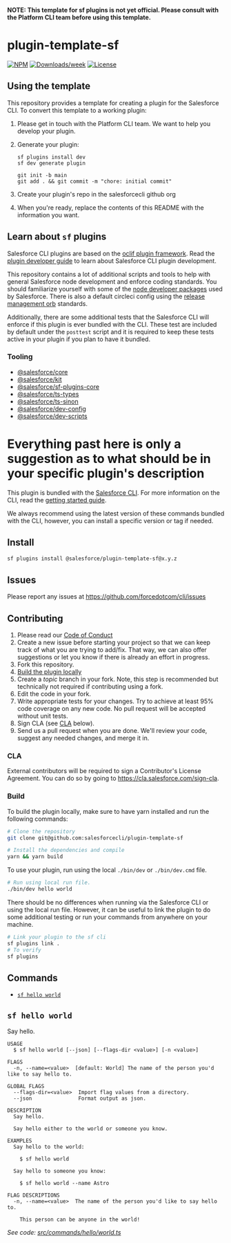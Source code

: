 **NOTE: This template for sf plugins is not yet official. Please consult with the Platform CLI team before using this template.**

# plugin-template-sf

[![NPM](https://img.shields.io/npm/v/@salesforce/plugin-template-sf.svg?label=@salesforce/plugin-template-sf)](https://www.npmjs.com/package/@salesforce/plugin-template-sf) [![Downloads/week](https://img.shields.io/npm/dw/@salesforce/plugin-template-sf.svg)](https://npmjs.org/package/@salesforce/plugin-template-sf) [![License](https://img.shields.io/badge/License-BSD%203--Clause-brightgreen.svg)](https://raw.githubusercontent.com/salesforcecli/plugin-template-sf/main/LICENSE.txt)

## Using the template

This repository provides a template for creating a plugin for the Salesforce CLI. To convert this template to a working plugin:

1. Please get in touch with the Platform CLI team. We want to help you develop your plugin.
2. Generate your plugin:

   ```
   sf plugins install dev
   sf dev generate plugin

   git init -b main
   git add . && git commit -m "chore: initial commit"
   ```

3. Create your plugin's repo in the salesforcecli github org
4. When you're ready, replace the contents of this README with the information you want.

## Learn about `sf` plugins

Salesforce CLI plugins are based on the [oclif plugin framework](https://oclif.io/docs/introduction). Read the [plugin developer guide](https://developer.salesforce.com/docs/atlas.en-us.sfdx_cli_plugins.meta/sfdx_cli_plugins/cli_plugins_architecture_sf_cli.htm) to learn about Salesforce CLI plugin development.

This repository contains a lot of additional scripts and tools to help with general Salesforce node development and enforce coding standards. You should familiarize yourself with some of the [node developer packages](#tooling) used by Salesforce. There is also a default circleci config using the [release management orb](https://github.com/forcedotcom/npm-release-management-orb) standards.

Additionally, there are some additional tests that the Salesforce CLI will enforce if this plugin is ever bundled with the CLI. These test are included by default under the `posttest` script and it is required to keep these tests active in your plugin if you plan to have it bundled.

### Tooling

- [@salesforce/core](https://github.com/forcedotcom/sfdx-core)
- [@salesforce/kit](https://github.com/forcedotcom/kit)
- [@salesforce/sf-plugins-core](https://github.com/salesforcecli/sf-plugins-core)
- [@salesforce/ts-types](https://github.com/forcedotcom/ts-types)
- [@salesforce/ts-sinon](https://github.com/forcedotcom/ts-sinon)
- [@salesforce/dev-config](https://github.com/forcedotcom/dev-config)
- [@salesforce/dev-scripts](https://github.com/forcedotcom/dev-scripts)

# Everything past here is only a suggestion as to what should be in your specific plugin's description

This plugin is bundled with the [Salesforce CLI](https://developer.salesforce.com/tools/sfdxcli). For more information on the CLI, read the [getting started guide](https://developer.salesforce.com/docs/atlas.en-us.sfdx_setup.meta/sfdx_setup/sfdx_setup_intro.htm).

We always recommend using the latest version of these commands bundled with the CLI, however, you can install a specific version or tag if needed.

## Install

```bash
sf plugins install @salesforce/plugin-template-sf@x.y.z
```

## Issues

Please report any issues at https://github.com/forcedotcom/cli/issues

## Contributing

1. Please read our [Code of Conduct](CODE_OF_CONDUCT.md)
2. Create a new issue before starting your project so that we can keep track of
   what you are trying to add/fix. That way, we can also offer suggestions or
   let you know if there is already an effort in progress.
3. Fork this repository.
4. [Build the plugin locally](#build)
5. Create a _topic_ branch in your fork. Note, this step is recommended but technically not required if contributing using a fork.
6. Edit the code in your fork.
7. Write appropriate tests for your changes. Try to achieve at least 95% code coverage on any new code. No pull request will be accepted without unit tests.
8. Sign CLA (see [CLA](#cla) below).
9. Send us a pull request when you are done. We'll review your code, suggest any needed changes, and merge it in.

### CLA

External contributors will be required to sign a Contributor's License
Agreement. You can do so by going to https://cla.salesforce.com/sign-cla.

### Build

To build the plugin locally, make sure to have yarn installed and run the following commands:

```bash
# Clone the repository
git clone git@github.com:salesforcecli/plugin-template-sf

# Install the dependencies and compile
yarn && yarn build
```

To use your plugin, run using the local `./bin/dev` or `./bin/dev.cmd` file.

```bash
# Run using local run file.
./bin/dev hello world
```

There should be no differences when running via the Salesforce CLI or using the local run file. However, it can be useful to link the plugin to do some additional testing or run your commands from anywhere on your machine.

```bash
# Link your plugin to the sf cli
sf plugins link .
# To verify
sf plugins
```

## Commands

<!-- commands -->

- [`sf hello world`](#sf-hello-world)

## `sf hello world`

Say hello.

```
USAGE
  $ sf hello world [--json] [--flags-dir <value>] [-n <value>]

FLAGS
  -n, --name=<value>  [default: World] The name of the person you'd like to say hello to.

GLOBAL FLAGS
  --flags-dir=<value>  Import flag values from a directory.
  --json               Format output as json.

DESCRIPTION
  Say hello.

  Say hello either to the world or someone you know.

EXAMPLES
  Say hello to the world:

    $ sf hello world

  Say hello to someone you know:

    $ sf hello world --name Astro

FLAG DESCRIPTIONS
  -n, --name=<value>  The name of the person you'd like to say hello to.

    This person can be anyone in the world!
```

_See code: [src/commands/hello/world.ts](https://github.com/salesforcecli/plugin-template-sf/blob/1.1.14/src/commands/hello/world.ts)_

<!-- commandsstop -->
